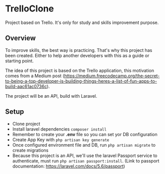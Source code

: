 # TrelloClone
Project based on Trello. It's only for study and skills improvement purpose.

## Overview
To improve skills, the best way is practicing. That's why this project has been created. Either to help another developers with this as a guide or starting point.

The idea of this project is based on the Trello application, this motivation comes from a Medium post (https://medium.freecodecamp.org/the-secret-to-being-a-top-developer-is-building-things-heres-a-list-of-fun-apps-to-build-aac61ac0736c).

The project will be an API, build with Laravel.

## Setup
* Clone project
* Install laravel dependencies `composer install`
* Remember to create your **.env** file so you can set yor DB configuration
* Create App Key with `php artisan key generate`
* Once configured environment file and DB, run `php artisan migrate` to create migrations
* Because this project is an API, we'll use the laravel Passport service to authenticate, must run `php artisan passport:install`. (Link to passport documentation: https://laravel.com/docs/5.6/passport)
